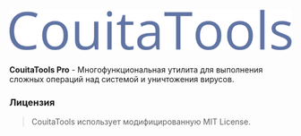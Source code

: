 # ![CouitaTools](CouitaTools.svg)

**CouitaTools Pro** - Многофункциональная утилита для выполнения сложных операций над системой и уничтожения вирусов.

### Лицензия

> CouitaTools использует модифицированную MIT License.
